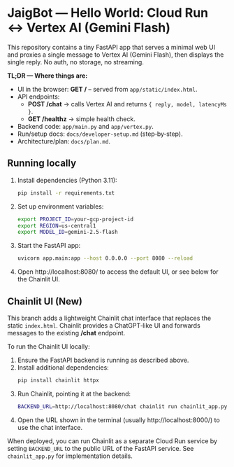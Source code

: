 # JaigBot — Hello World: Cloud Run ↔ Vertex AI (Gemini Flash)

This repository contains a tiny FastAPI app that serves a minimal web UI and proxies a single message to Vertex AI (Gemini Flash), then displays the single reply.  No auth, no storage, no streaming.

**TL;DR — Where things are:**

- UI in the browser: **GET /** – served from `app/static/index.html`.
- API endpoints:
  - **POST /chat** → calls Vertex AI and returns `{ reply, model, latencyMs }`.
  - **GET  /healthz** → simple health check.
- Backend code: `app/main.py` and `app/vertex.py`.
- Run/setup docs: `docs/developer-setup.md` (step‑by‑step).
- Architecture/plan: `docs/plan.md`.

## Running locally

1. Install dependencies (Python 3.11):
   ```bash
   pip install -r requirements.txt
   ```
2. Set up environment variables:
   ```bash
   export PROJECT_ID=your-gcp-project-id
   export REGION=us-central1
   export MODEL_ID=gemini-2.5-flash
   ```
3. Start the FastAPI app:
   ```bash
   uvicorn app.main:app --host 0.0.0.0 --port 8080 --reload
   ```
4. Open http://localhost:8080/ to access the default UI, or see below for the Chainlit UI.

## Chainlit UI (New)

This branch adds a lightweight Chainlit chat interface that replaces the static `index.html`.  Chainlit provides a ChatGPT‑like UI and forwards messages to the existing **/chat** endpoint.

To run the Chainlit UI locally:

1. Ensure the FastAPI backend is running as described above.
2. Install additional dependencies:
   ```bash
   pip install chainlit httpx
   ```
3. Run Chainlit, pointing it at the backend:
   ```bash
   BACKEND_URL=http://localhost:8080/chat chainlit run chainlit_app.py
   ```
4. Open the URL shown in the terminal (usually http://localhost:8000/) to use the chat interface.

When deployed, you can run Chainlit as a separate Cloud Run service by setting `BACKEND_URL` to the public URL of the FastAPI service.  See `chainlit_app.py` for implementation details.
